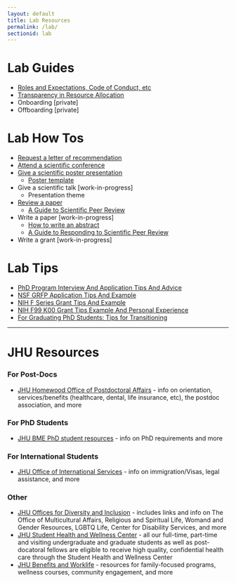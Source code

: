 ```yaml
---
layout: default
title: Lab Resources
permalink: /lab/
sectionid: lab
---
```


# Lab Guides

- [Roles and Expectations, Code of Conduct, etc](/assets/docs/lab_guide)
- [Transparency in Resource Allocation](/assets/docs/transparency)
- Onboarding [private]
- Offboarding [private]

# Lab How Tos
- [Request a letter of recommendation](https://livejohnshopkins-my.sharepoint.com/:w:/g/personal/jfan9_jh_edu/EYN1gCrqAC1Ek_0lMkb74tcB5UhWs-HXx5XKGkXR4R4sbg?e=BSUZ1D)
- [Attend a scientific conference](https://livejohnshopkins-my.sharepoint.com/:w:/g/personal/jfan9_jh_edu/EdVRK3qdKMJJlDL57aoggnwB_QOrsr4a3mjFmRv4zghqFQ?e=JQfMOj)
- [Give a scientific poster presentation](/assets/docs/give_a_scientific_poster_presentation)
  - [Poster template](https://livejohnshopkins-my.sharepoint.com/:u:/g/personal/jfan9_jh_edu/EQW2PwxG9C9DqWmFdkGvJXkBUqTDYxxzQo6m3Kz-QgBxoQ?e=ArjEXo)
- Give a scientific talk [work-in-progress]
  - Presentation theme
- [Review a paper](https://livejohnshopkins-my.sharepoint.com/:w:/g/personal/jfan9_jh_edu/EQw6uaR_5TJAiCSRwQdjhB4BUoEDCJvRJxCWH0u152wLHg?e=cPqKtV)
  - [A Guide to Scientific Peer Review](/blog/2020/03/23/a-guide-to-scientific-peer-review/)
- Write a paper [work-in-progress]
  - [How to write an abstract](/blog/2019/09/24/how-to-write-an-abstract/)
  - [A Guide to Responding to Scientific Peer Review](/blog/2020/06/17/responding-to-scientific-peer-review/)
- Write a grant [work-in-progress]

# Lab Tips
- [PhD Program Interview And Application Tips And Advice](https://jef.works/blog/2018/02/26/phd-program-interview-and-application-tips-and-advice/)
- [NSF GRFP Application Tips And Example](https://jef.works/blog/2017/10/15/NSF-GRFP-application-tips-and-example/)
- [NIH F Series Grant Tips And Example](https://jef.works/blog/2017/10/19/NIH-F-series-grant-tips-and-example/)
- [NIH F99 K00 Grant Tips Example And Personal Experience](https://jef.works/blog/2018/10/31/NIH-F99-K00-grant-tips-example-and-personal-experience/)
- [For Graduating PhD Students: Tips for Transitioning](https://jef.works/blog/2020/01/23/phd-transition-tips/)

---

# JHU Resources
### For Post-Docs
- [JHU Homewood Office of Postdoctoral Affairs](http://postdoc.jhu.edu) - info on orientation, services/benefits (healthcare, dental, life insurance, etc), the postdoc association, and more

### For PhD Students
- [JHU BME PhD student resources](https://www.bme.jhu.edu/graduate/phd/resources/) - info on PhD requirements and more

### For International Students
- [JHU Office of International Services](https://ois.jhu.edu/) - info on immigration/Visas, legal assistance, and more

### Other
- [JHU Offices for Diversity and Inclusion](https://studentaffairs.jhu.edu/student-life/diversity-inclusion/) - includes links and info on The Office of Multicultural Affairs, Religious and Spiritual Life, Womand and Gender Resources, LGBTQ Life, Center for Disability Services, and more
- [JHU Student Health and Wellness Center](https://studentaffairs.jhu.edu/student-health/) - all our full-time, part-time and visiting undergraduate and graduate students as well as post-docatoral fellows are eligible to receive high quality, confidential health care through the Student Health and Wellness Center
- [JHU Benefits and Worklife](https://hr.jhu.edu/benefits-worklife/) - resources for family-focused programs, wellness courses, community engagement, and more

